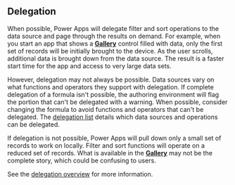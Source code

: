 ## Delegation
When possible, Power Apps will delegate filter and sort operations to the data source and page through the results on demand. For example, when you start an app that shows a **[Gallery](../maker/canvas-apps/controls/control-gallery.md)** control filled with data, only the first set of records will be initially brought to the device. As the user scrolls, additional data is brought down from the data source. The result is a faster start time for the app and access to very large data sets.

However, delegation may not always be possible. Data sources vary on what functions and operators they support with delegation. If complete delegation of a formula isn't possible, the authoring environment will flag the portion that can't be delegated with a warning. When possible, consider changing the formula to avoid functions and operators that can't be delegated.  The [delegation list](/powerapps-docs/includes/delegation-overview#delegable-data-sources) details which data sources and operations can be delegated.

If delegation is not possible, Power Apps will pull down only a small set of records to work on locally. Filter and sort functions will operate on a reduced set of records. What is available in the **[Gallery](../maker/canvas-apps/controls/control-gallery.md)** may not be the complete story, which could be confusing to users. 

See the [delegation overview](../maker/canvas-apps/delegation-overview.md) for more information.